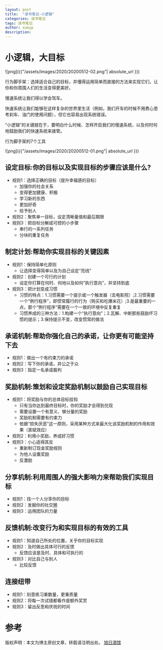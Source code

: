 ```yaml
---
layout: post
title:  "读书笔记-小逻辑"
categories: 读书笔记
tags: 读书笔记
author: xueyp
description:
---
```


# 小逻辑，大目标

 ![png]({{"/assets/images/2020/20200512-02.png"| absolute_url }})

行为脚手架：选择适合自己的目标，并懂得运用简单而直接的方法来实现它们，让你和你周围人们的生活变得更美好。

慢速系统让我们得以学会驾车。

快速系统让我们能够在这样复杂的世界里生活（例如，我们开车的时候不用费心思考刹车、油门的使用问题），但它也容易出现系统错误。

“小逻辑”的关键就在于，要明白什么时候、怎样开启我们的慢速系统，以及何时何地鼓励我们的快速系统来接管。

行为脚手架的7个工具

 ![png]({{"/assets/images/2020/20200512-01.png"| absolute_url }})

## 设定目标:你的目标以及实现目标的步骤应该是什么?

- 规则1：选择正确的目标（提升幸福感的目标）
  - 加强你的社会关系
  - 变得更加健康、积极
  - 学习新的东西
  - 更加好奇
  - 给予别人
- 规则2：聚焦单一目标，设定清晰量值和最后期限
- 规则3：把目标分解成可控的小步骤
  - 串行的一系列任务
  - 分块的重复任务

## 制定计划:帮助你实现目标的关键因素

- 规则1：保持简单化原则
  - 让选择变得简单以及为自己设定“亮线” 
- 规则2：创建一个可行的计划
  - 设定你打算在何时、何地以及如何“执行意向”，并坚持到底
- 规则3：把计划变成习惯 
  - 习惯的特点：1.习惯需要一个提示或一个触发器（去电影院）;2.习惯需要一个“例行程序”，即惯常履行的行为（购买和吃爆米花）;3.是最重要的一点，那个“例行程序”需要在一个一致的环境中反复重复
  - 习惯养成的三种方法：1.构建一个“执行意向”；2.瓦解、中断那些鼓励坏习惯的提示；3.保持提示不变，改变惯常的做法

## 承诺机制:帮助你强化自己的承诺，让你更有可能坚持下去

- 规则1：做出一个有约束力的承诺
- 规则2：写下你的承诺，并公之于众
- 规则3：指定一名承诺裁判

## 奖励机制:策划和设定奖励机制以鼓励自己实现目标

- 规则1：将奖励与你的总体目标挂钩
  - 只有当你达到最终目标时，你的奖励才会得到兑现
  - 需要设置一个有意义、够分量的奖励
  - 奖励机制需要有约束力
  - 依据“损失厌恶”这一原则，采用某种方式来最大化该奖励机制的作用和效果（禀赋效应）
- 规则2：利用小奖励，养成好习惯
- 规则3：小心适得其反
  - 重新制订现金奖励规则
  - 为他人设置奖励
  - 反激励

## 分享机制:利用周围人的强大影响力来帮助我们实现目标

- 规则1：找一个人分享你的目标
- 规则2：发掘你的社交圈
- 规则3：运用团队的力量

## 反馈机制:改变行为和实现目标的有效的工具

- 规则1：知道自己所处的位置，关乎你的目标实现
- 规则2：及时做出具体可行的反馈
  - 反馈应该是及时、具体和可执行的
- 规则3：对比自己与别人
  - 比较反馈

## 连接纽带

- 规则1：刻意练习重数量，更重质量
- 规则2：将每一次试错都看作是额外奖赏
- 规则3：留出反思和庆祝的时间

参考
============

版权声明：本文为博主原创文章，转载请注明出处。 [旭日酒馆](https://xueyp.github.io/)